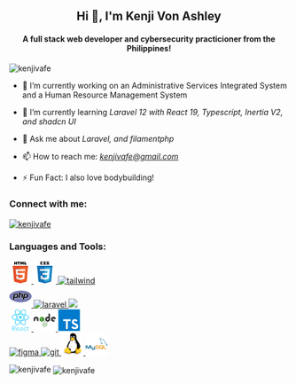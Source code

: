 <h2 align="center">Hi 👋, I'm Kenji Von Ashley</h2>
<h4 align="center">A full stack web developer and cybersecurity practicioner from the Philippines!</h4>

<p align="left"> <img src="https://komarev.com/ghpvc/?username=kenjivafe&label=Profile%20views&color=0e75b6&style=flat" alt="kenjivafe" /> </p>

- 🔭 I’m currently working on an Administrative Services Integrated System and a Human Resource Management System

- 🌱 I’m currently learning *Laravel 12 with React 19, Typescript, Inertia V2, and shadcn UI*

- 💬 Ask me about *Laravel, and filamentphp*

- 📫 How to reach me: *kenjivafe@gmail.com*

- ⚡ Fun Fact: I also love bodybuilding!

<h3 align="left">Connect with me:</h3>
<p align="left">
<a href="https://linkedin.com/in/kenjivafe" target="blank"><img align="center" src="https://raw.githubusercontent.com/rahuldkjain/github-profile-readme-generator/master/src/images/icons/Social/linked-in-alt.svg" alt="kenjivafe" height="30" width="40" /></a>
</p>

<h3 align="left">Languages and Tools:</h3>
<p align="left">  
  <a href="https://www.w3.org/html/" target="_blank" rel="noreferrer"> 
    <img src="https://raw.githubusercontent.com/devicons/devicon/master/icons/html5/html5-original-wordmark.svg" alt="html5" width="40" height="40"/> 
  </a> 
  <a href="https://www.w3schools.com/css/" target="_blank" rel="noreferrer"> 
    <img src="https://raw.githubusercontent.com/devicons/devicon/master/icons/css3/css3-original-wordmark.svg" alt="css3" width="40" height="40"/> 
  </a> 
  <a href="https://tailwindcss.com/" target="_blank" rel="noreferrer"> 
    <img src="https://www.vectorlogo.zone/logos/tailwindcss/tailwindcss-icon.svg" alt="tailwind" width="40" height="40"/> 
  </a>
  <a href="https://www.javascript.com>
    <img src="https://upload.wikimedia.org/wikipedia/commons/thumb/6/6a/JavaScript-logo.png/640px-JavaScript-logo.png"/>
  </a> 
  <br> 
  <a href="https://www.php.net" target="_blank" rel="noreferrer"> 
    <img src="https://raw.githubusercontent.com/devicons/devicon/master/icons/php/php-original.svg" alt="php" width="40" height="40"/> 
  </a> 
  <a href="https://laravel.com/" target="_blank" rel="noreferrer"> 
    <img src="https://upload.wikimedia.org/wikipedia/commons/9/9a/Laravel.svg" alt="laravel" width="40" height="40"/> 
  </a>
  <a href="https://filamentphp.com/">
    <img src=https://avatars.githubusercontent.com/u/64450473?s=200&v=4"/>
  </a>
  <br>
  <a href="https://reactjs.org/" target="_blank" rel="noreferrer"> 
    <img src="https://raw.githubusercontent.com/devicons/devicon/master/icons/react/react-original-wordmark.svg" alt="react" width="40" height="40"/> 
  </a> 
  <a href="https://nodejs.org" target="_blank" rel="noreferrer"> 
    <img src="https://raw.githubusercontent.com/devicons/devicon/master/icons/nodejs/nodejs-original-wordmark.svg" alt="nodejs" width="40" height="40"/> 
  </a>
  <a href="https://www.typescriptlang.org/" target="_blank" rel="noreferrer"> 
    <img src="https://raw.githubusercontent.com/devicons/devicon/master/icons/typescript/typescript-original.svg" alt="typescript" width="40" height="40"/>
  </a> 
  <br>
  <a href="https://www.figma.com/" target="_blank" rel="noreferrer"> 
    <img src="https://www.vectorlogo.zone/logos/figma/figma-icon.svg" alt="figma" width="40" height="40"/> 
  </a> 
  <a href="https://git-scm.com/" target="_blank" rel="noreferrer"> 
    <img src="https://www.vectorlogo.zone/logos/git-scm/git-scm-icon.svg" alt="git" width="40" height="40"/> 
  </a> 
  <a href="https://www.linux.org/" target="_blank" rel="noreferrer"> 
    <img src="https://raw.githubusercontent.com/devicons/devicon/master/icons/linux/linux-original.svg" alt="linux" width="40" height="40"/> 
  </a> 
  <a href="https://www.mysql.com/" target="_blank" rel="noreferrer"> 
    <img src="https://raw.githubusercontent.com/devicons/devicon/master/icons/mysql/mysql-original-wordmark.svg" alt="mysql" width="40" height="40"/> 
  </a> 
</p>

<p><img align="left" src="https://github-readme-stats.vercel.app/api/top-langs?username=kenjivafe&show_icons=true&locale=en&layout=compact" alt="kenjivafe" /></p>

<p>&nbsp;<img align="center" src="https://github-readme-stats.vercel.app/api?username=kenjivafe&show_icons=true&locale=en" alt="kenjivafe" style="width: 100px"/></p>
